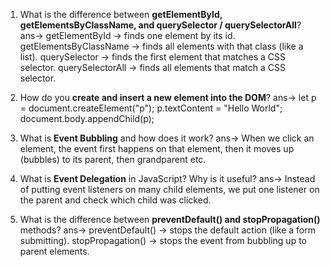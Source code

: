 1. What is the difference between **getElementById, getElementsByClassName, and querySelector / querySelectorAll**?
    ans->
      getElementById -> finds one element by its id.
      getElementsByClassName -> finds all elements with that class (like a list).
      querySelector -> finds the first element that matches a CSS selector.
      querySelectorAll -> finds all elements that match a CSS selector.

2. How do you **create and insert a new element into the DOM**?
    ans->
      let p = document.createElement("p");
      p.textContent = "Hello World";
      document.body.appendChild(p);

3. What is **Event Bubbling** and how does it work?
    ans->
      When we click an element, the event first happens on that element, then it moves up (bubbles) to its parent, then grandparent etc.

4. What is **Event Delegation** in JavaScript? Why is it useful?
    ans->
      Instead of putting event listeners on many child elements, we put one listener on the parent and check which child was clicked.

5. What is the difference between **preventDefault() and stopPropagation()** methods?
    ans->
      preventDefault() → stops the default action (like a form submitting).
      stopPropagation() → stops the event from bubbling up to parent elements.